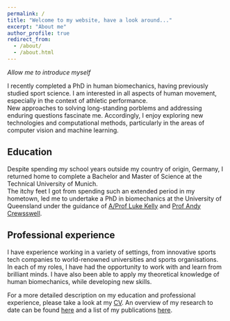 ```yaml
---
permalink: /
title: "Welcome to my website, have a look around..."
excerpt: "About me"
author_profile: true
redirect_from: 
  - /about/
  - /about.html
---
```


*Allow me to introduce myself*

I recently completed a PhD in human biomechanics, having previously studied sport science. I am interested in all aspects of human movement, especially in the context of athletic performance.  
New approaches to solving long-standing porblems and addressing enduring questions fascinate me. Accordingly, I enjoy exploring new technologies and computational methods, particularly in the areas of computer vision and machine learning.

Education
------

Despite spending my school years outside my country of origin, Germany, I returned home to complete a Bachelor and Master of Science at the Technical University of Munich.  
The itchy feet I got from spending such an extended period in my hometown, led me to undertake a PhD in biomechanics at the University of Queensland under the guidance of [A/Prof Luke Kelly](https://scholar.google.com.au/citations?user=4oen8loAAAAJ&hl=en&oi=sra) and [Prof Andy Crewsswell](https://scholar.google.com.au/citations?user=MGG3Bs8AAAAJ&hl=en&oi=ao).

Professional experience
------

I have experience working in a variety of settings, from innovative sports tech companies to world-renowned universities and sports organisations.  
In each of my roles, I have had the opportunity to work with and learn from brilliant minds. I have also been able to apply my theoretical knowledge of human biomechanics, while developing new skills.


For a more detailed description on my education and professional experience, please take a look at my [CV](/files/CV_202306.pdf). An overview of my research to date can be found [here]({/portfolio}) and a list of my publications [here](/publications).
